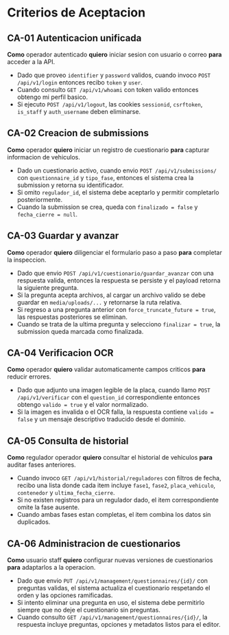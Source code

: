 # Criterios de Aceptacion

## CA-01 Autenticacion unificada
**Como** operador autenticado **quiero** iniciar sesion con usuario o correo **para** acceder a la API.
- Dado que proveo `identifier` y `password` validos, cuando invoco `POST /api/v1/login` entonces recibo `token` y `user`.
- Cuando consulto `GET /api/v1/whoami` con token valido entonces obtengo mi perfil basico.
- Si ejecuto `POST /api/v1/logout`, las cookies `sessionid`, `csrftoken`, `is_staff` y `auth_username` deben eliminarse.

## CA-02 Creacion de submissions
**Como** operador **quiero** iniciar un registro de cuestionario **para** capturar informacion de vehiculos.
- Dado un cuestionario activo, cuando envio `POST /api/v1/submissions/` con `questionnaire_id` y `tipo_fase`, entonces el sistema crea la submission y retorna su identificador.
- Si omito `regulador_id`, el sistema debe aceptarlo y permitir completarlo posteriormente.
- Cuando la submission se crea, queda con `finalizado = false` y `fecha_cierre = null`.

## CA-03 Guardar y avanzar
**Como** operador **quiero** diligenciar el formulario paso a paso **para** completar la inspeccion.
- Dado que envio `POST /api/v1/cuestionario/guardar_avanzar` con una respuesta valida, entonces la respuesta se persiste y el payload retorna la siguiente pregunta.
- Si la pregunta acepta archivos, al cargar un archivo valido se debe guardar en `media/uploads/...` y retornarse la ruta relativa.
- Si regreso a una pregunta anterior con `force_truncate_future = true`, las respuestas posteriores se eliminan.
- Cuando se trata de la ultima pregunta y selecciono `finalizar = true`, la submission queda marcada como finalizada.

## CA-04 Verificacion OCR
**Como** operador **quiero** validar automaticamente campos criticos **para** reducir errores.
- Dado que adjunto una imagen legible de la placa, cuando llamo `POST /api/v1/verificar` con el `question_id` correspondiente entonces obtengo `valido = true` y el valor normalizado.
- Si la imagen es invalida o el OCR falla, la respuesta contiene `valido = false` y un mensaje descriptivo traducido desde el dominio.

## CA-05 Consulta de historial
**Como** regulador operador **quiero** consultar el historial de vehiculos **para** auditar fases anteriores.
- Cuando invoco `GET /api/v1/historial/reguladores` con filtros de fecha, recibo una lista donde cada item incluye `fase1`, `fase2`, `placa_vehiculo`, `contenedor` y `ultima_fecha_cierre`.
- Si no existen registros para un regulador dado, el item correspondiente omite la fase ausente.
- Cuando ambas fases estan completas, el item combina los datos sin duplicados.

## CA-06 Administracion de cuestionarios
**Como** usuario staff **quiero** configurar nuevas versiones de cuestionarios **para** adaptarlos a la operacion.
- Dado que envio `PUT /api/v1/management/questionnaires/{id}/` con preguntas validas, el sistema actualiza el cuestionario respetando el orden y las opciones ramificadas.
- Si intento eliminar una pregunta en uso, el sistema debe permitirlo siempre que no deje el cuestionario sin preguntas.
- Cuando consulto `GET /api/v1/management/questionnaires/{id}/`, la respuesta incluye preguntas, opciones y metadatos listos para el editor.
